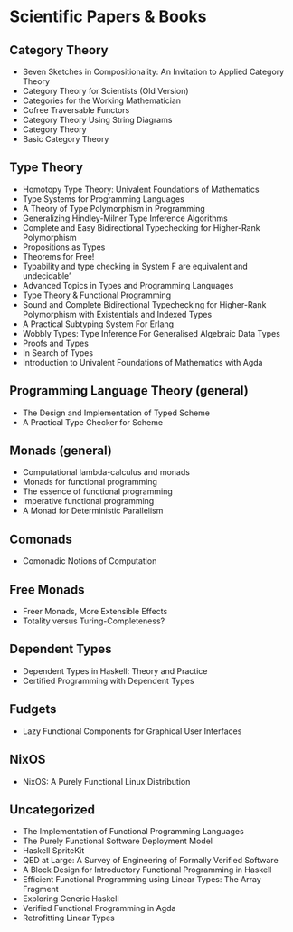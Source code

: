 # Scientific Papers & Books
## Category Theory
* Seven Sketches in Compositionality: An Invitation to Applied Category Theory
* Category Theory for Scientists (Old Version)
* Categories for the Working Mathematician
* Cofree Traversable Functors
* Category Theory Using String Diagrams
* Category Theory
* Basic Category Theory

## Type Theory
* Homotopy Type Theory: Univalent Foundations of Mathematics
* Type Systems for Programming Languages
* A Theory of Type Polymorphism in Programming
* Generalizing Hindley-Milner Type Inference Algorithms
* Complete and Easy Bidirectional Typechecking for Higher-Rank Polymorphism
* Propositions as Types
* Theorems for Free!
* Typability and type checking in System F are equivalent and undecidable’
* Advanced Topics in Types and Programming Languages
* Type Theory & Functional Programming
* Sound and Complete Bidirectional Typechecking for Higher-Rank Polymorphism with Existentials and Indexed Types
* A Practical Subtyping System For Erlang
* Wobbly Types: Type Inference For Generalised Algebraic Data Types
* Proofs and Types
* In Search of Types
* Introduction to Univalent Foundations of Mathematics with Agda

## Programming Language Theory (general)
* The Design and Implementation of Typed Scheme
* A Practical Type Checker for Scheme

## Monads (general)
* Computational lambda-calculus and monads
* Monads for functional programming
* The essence of functional programming
* Imperative functional programming
* A Monad for Deterministic Parallelism

## Comonads
* Comonadic Notions of Computation

## Free Monads
* Freer Monads, More Extensible Effects
* Totality versus Turing-Completeness?

## Dependent Types
* Dependent Types in Haskell: Theory and Practice
* Certified Programming with Dependent Types

## Fudgets
* Lazy Functional Components for Graphical User Interfaces

## NixOS
* NixOS: A Purely Functional Linux Distribution

## Uncategorized
* The Implementation of Functional Programming Languages
* The Purely Functional Software Deployment Model
* Haskell SpriteKit
* QED at Large: A Survey of Engineering of Formally Verified Software
* A Block Design for Introductory Functional Programming in Haskell
* Efficient Functional Programming using Linear Types: The Array Fragment
* Exploring Generic Haskell
* Verified Functional Programming in Agda
* Retrofitting Linear Types

